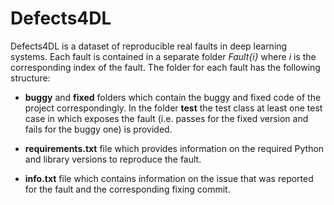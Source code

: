 # Defects4DL

Defects4DL is a dataset of reproducible real faults in deep learning systems. Each fault is contained in a 
separate folder *Fault{i}* where *i* is the corresponding index of the fault. The folder for each fault
has the following structure:

* **buggy** and **fixed** folders which contain the buggy and fixed code of the project correspondingly. In the folder
**test** the test class at least one test case in which exposes the fault (i.e. passes for the fixed version and fails
for the buggy one) is provided.

* **requirements.txt** file which provides information on the required Python and library versions to reproduce the fault.

* **info.txt** file which contains information on the issue that was reported for the fault 
and the corresponding fixing commit.

 
